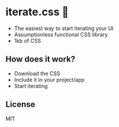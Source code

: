 # iterate.css 🏇
* The easiest way to start iterating your UI
* Assumptionless functional CSS library
* 1kb of CSS

## How does it work?
* Download the CSS
* Include it in your project/app
* Start iterating

## License
MIT
